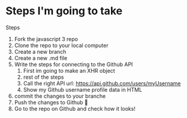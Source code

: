 # Steps I'm going to take

Steps
1. Fork the javascript 3 repo
2. Clone the repo to your local computer
3. Create a new branch
2. Create a new .md file
3. Write the steps for connecting to the Github API 
    1. First im going to make an XHR object
    2. rest of the steps
    3. Call the right API url: https://api.github.com/users/myUsername
    3. Show my Github username profile data in HTML
5. commit the changes to your branche
6. Push the changes to Github 💪
7. Go to the repo on Github and check how it looks!